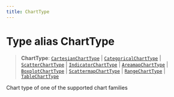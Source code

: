 ```yaml
---
title: ChartType
---
```


# Type alias ChartType

> **ChartType**: [`CartesianChartType`](type-alias.CartesianChartType.md) \| [`CategoricalChartType`](type-alias.CategoricalChartType.md) \| [`ScatterChartType`](type-alias.ScatterChartType.md) \| [`IndicatorChartType`](type-alias.IndicatorChartType.md) \| [`AreamapChartType`](type-alias.AreamapChartType.md) \| [`BoxplotChartType`](type-alias.BoxplotChartType.md) \| [`ScattermapChartType`](type-alias.ScattermapChartType.md) \| [`RangeChartType`](../../sdk-ui/type-aliases/type-alias.RangeChartType.md) \| [`TableChartType`](../../sdk-ui/type-aliases/type-alias.TableChartType.md)

Chart type of one of the supported chart families
